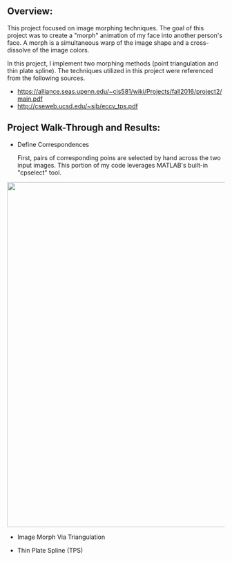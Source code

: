 Overview:
------------------
This project focused on image morphing techniques.  The goal of this project was to create a "morph" animation of my face into another person's face.  A morph is a simultaneous warp of the image shape and a cross-dissolve of the image colors.  

In this project, I implement two morphing methods (point triangulation and thin plate spline).  The techniques utilized in this project were referenced from the following sources.

- https://alliance.seas.upenn.edu/~cis581/wiki/Projects/fall2016/project2/main.pdf
- http://cseweb.ucsd.edu/~sjb/eccv_tps.pdf

Project Walk-Through and Results:
--------------------

- Define Correspondences

  First, pairs of corresponding poins are selected by hand across the two input images.  This portion of my code leverages MATLAB's built-in "cpselect" tool.

<p align="center">
  <img src="https://cloud.githubusercontent.com/assets/9031637/20342033/c413059c-abb6-11e6-9ea7-4e75bf347f61.png" width="800">
</p>

- Image Morph Via Triangulation



- Thin Plate Spline (TPS)
